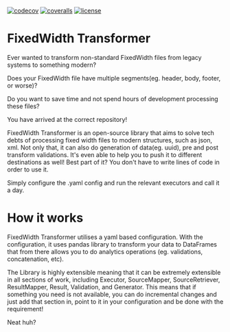 [![codecov](https://codecov.io/gh/SimpleConstructs/fixed-width-transformer/branch/master/graph/badge.svg?token=NP0R3Y98E1)](https://codecov.io/gh/SimpleConstructs/fixed-width-transformer)
[![coveralls](https://coveralls.io/repos/github/SimpleConstructs/fixed-width-transformer/badge.svg)](https://coveralls.io/github/SimpleConstructs/fixed-width-transformer)
[![license](https://img.shields.io/badge/license-Apache%202-blue.svg)](https://github.com/SimpleConstructs/fixed-width-transformer/blob/master/LICENSE)
# FixedWidth Transformer
Ever wanted to transform non-standard FixedWidth files from legacy systems to something modern?

Does your FixedWidth file have multiple segments(eg. header, body, footer, or worse)?

Do you want to save time and not spend hours of development processing these files?

You have arrived at the correct repository! 

FixedWidth Transformer is an open-source library that aims to solve tech debts of processing 
fixed width files to modern structures, such as json, xml. Not only that, it can also do generation of data(eg. uuid),
pre and post transform validations. It's even able to help you to push it to different destinations as well!
Best part of it? You don't have to write lines of code in order to use it.

Simply configure the .yaml config and run the relevant executors and call it a day.

# How it works
FixedWidth Transformer utilises a yaml based configuration. With the configuration, it uses 
pandas library to transform your data to DataFrames that from there allows you to do analytics operations
(eg. validations, concatenation, etc). 

The Library is highly extensible meaning that it can be extremely extensible in all sections of work,
including Executor, SourceMapper, SourceRetriever, ResultMapper, Result, Validation, and Generator.
This means that if something you need is not available, you can do incremental changes and just
add that section in, point to it in your configuration and be done with the requirement!

Neat huh?